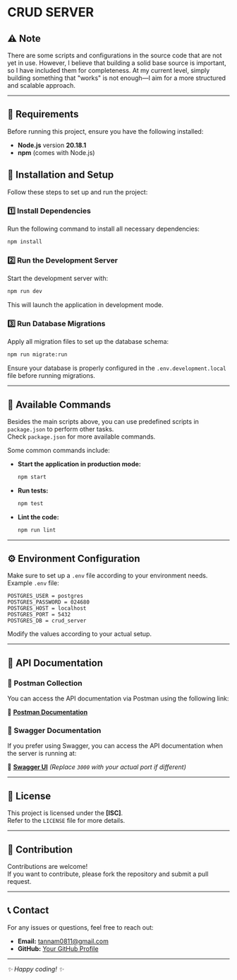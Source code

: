 # CRUD SERVER

## ⚠️ Note

There are some scripts and configurations in the source code that are not yet in use. However, I believe that building a solid base source is important, so I have included them for completeness. At my current level, simply building something that "works" is not enough—I aim for a more structured and scalable approach.

---

## 📌 Requirements

Before running this project, ensure you have the following installed:

- **Node.js** version **20.18.1**
- **npm** (comes with Node.js)

## 🚀 Installation and Setup

Follow these steps to set up and run the project:

### 1️⃣ Install Dependencies

Run the following command to install all necessary dependencies:

```sh
npm install
```

### 2️⃣ Run the Development Server

Start the development server with:

```sh
npm run dev
```

This will launch the application in development mode.

### 3️⃣ Run Database Migrations

Apply all migration files to set up the database schema:

```sh
npm run migrate:run
```

Ensure your database is properly configured in the `.env.development.local` file before running migrations.

---

## 🔧 Available Commands

Besides the main scripts above, you can use predefined scripts in `package.json` to perform other tasks.  
Check `package.json` for more available commands.

Some common commands include:

- **Start the application in production mode:**
  ```sh
  npm start
  ```
- **Run tests:**
  ```sh
  npm test
  ```
- **Lint the code:**
  ```sh
  npm run lint
  ```

---

## ⚙️ Environment Configuration

Make sure to set up a `.env` file according to your environment needs.  
Example `.env` file:

```env
POSTGRES_USER = postgres
POSTGRES_PASSWORD = 024680
POSTGRES_HOST = localhost
POSTGRES_PORT = 5432
POSTGRES_DB = crud_server
```

Modify the values according to your actual setup.

---

## 📄 API Documentation

### 🔹 Postman Collection
You can access the API documentation via Postman using the following link:

📌 **[Postman Documentation](https://documenter.getpostman.com/view/18992337/2sAYdfqrMi)**

### 🔹 Swagger Documentation
If you prefer using Swagger, you can access the API documentation when the server is running at:

📌 **[Swagger UI](http://localhost:3000/api-docs)** _(Replace `3000` with your actual port if different)_

---

## 📄 License

This project is licensed under the **[ISC]**.  
Refer to the `LICENSE` file for more details.

---

## 🤝 Contribution

Contributions are welcome!  
If you want to contribute, please fork the repository and submit a pull request.

---

## 📞 Contact

For any issues or questions, feel free to reach out:

- **Email:** tannam0811@gmail.com
- **GitHub:** [Your GitHub Profile](https://github.com/BiaDN)

---

_✨ Happy coding! ✨_
